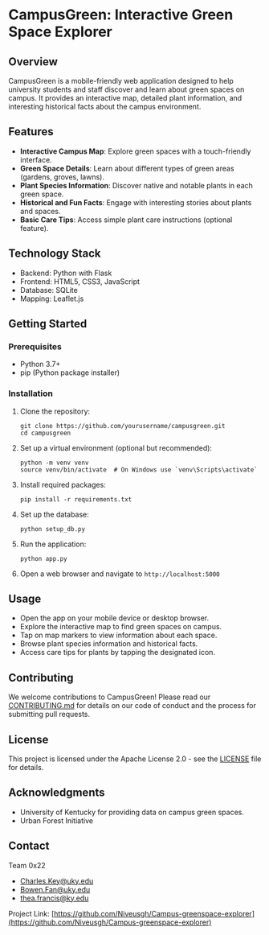 # CampusGreen: Interactive Green Space Explorer

## Overview
CampusGreen is a mobile-friendly web application designed to help university students and staff discover and learn about green spaces on campus. It provides an interactive map, detailed plant information, and interesting historical facts about the campus environment.

## Features
- **Interactive Campus Map**: Explore green spaces with a touch-friendly interface.
- **Green Space Details**: Learn about different types of green areas (gardens, groves, lawns).
- **Plant Species Information**: Discover native and notable plants in each green space.
- **Historical and Fun Facts**: Engage with interesting stories about plants and spaces.
- **Basic Care Tips**: Access simple plant care instructions (optional feature).

## Technology Stack
- Backend: Python with Flask
- Frontend: HTML5, CSS3, JavaScript
- Database: SQLite
- Mapping: Leaflet.js

## Getting Started

### Prerequisites
- Python 3.7+
- pip (Python package installer)

### Installation
1. Clone the repository:
   ```
   git clone https://github.com/yourusername/campusgreen.git
   cd campusgreen
   ```

2. Set up a virtual environment (optional but recommended):
   ```
   python -m venv venv
   source venv/bin/activate  # On Windows use `venv\Scripts\activate`
   ```

3. Install required packages:
   ```
   pip install -r requirements.txt
   ```

4. Set up the database:
   ```
   python setup_db.py
   ```

5. Run the application:
   ```
   python app.py
   ```

6. Open a web browser and navigate to `http://localhost:5000`

## Usage
- Open the app on your mobile device or desktop browser.
- Explore the interactive map to find green spaces on campus.
- Tap on map markers to view information about each space.
- Browse plant species information and historical facts.
- Access care tips for plants by tapping the designated icon.

## Contributing
We welcome contributions to CampusGreen! Please read our [CONTRIBUTING.md](CONTRIBUTING.md) for details on our code of conduct and the process for submitting pull requests.

## License
This project is licensed under the Apache License 2.0 - see the [LICENSE](LICENSE) file for details.

## Acknowledgments
- University of Kentucky for providing data on campus green spaces.
- Urban Forest Initiative 

## Contact
Team 0x22 
- Charles.Key@uky.edu
- Bowen.Fan@uky.edu
- thea.francis@ky.edu

Project Link: [https://github.com/Niveusgh/Campus-greenspace-explorer](https://github.com/Niveusgh/Campus-greenspace-explorer)
